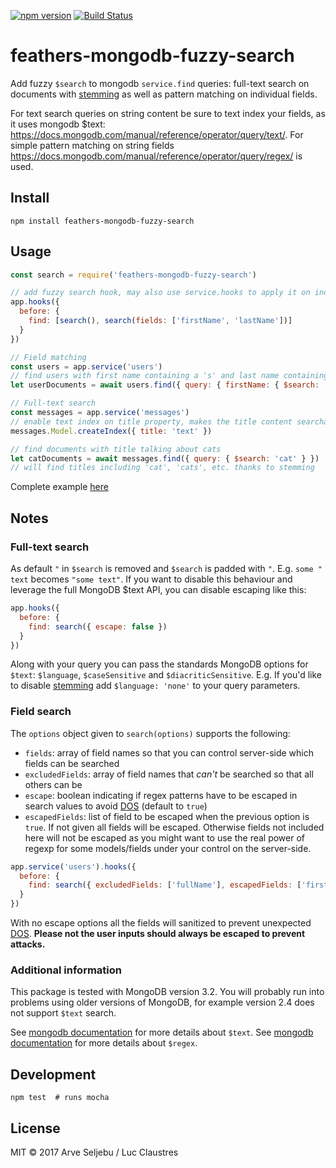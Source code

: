 [![npm version](https://badge.fury.io/js/feathers-mongodb-fuzzy-search.svg)](https://badge.fury.io/js/feathers-mongodb-fuzzy-search) [![Build Status](https://travis-ci.org/arve0/feathers-mongodb-fuzzy-search.svg?branch=master)](https://travis-ci.org/arve0/feathers-mongodb-fuzzy-search)

# feathers-mongodb-fuzzy-search
Add fuzzy `$search` to mongodb `service.find` queries: full-text search on documents with [stemming](https://en.wikipedia.org/wiki/Stemming) as well as pattern matching on individual fields.

For text search queries on string content be sure to text index your fields, as it uses mongodb $text: https://docs.mongodb.com/manual/reference/operator/query/text/.
For simple pattern matching on string fields https://docs.mongodb.com/manual/reference/operator/query/regex/ is used.

## Install
```
npm install feathers-mongodb-fuzzy-search
```

## Usage
```js
const search = require('feathers-mongodb-fuzzy-search')

// add fuzzy search hook, may also use service.hooks to apply it on individual services only
app.hooks({
  before: {
    find: [search(), search(fields: ['firstName', 'lastName'])]
  }
})

// Field matching
const users = app.service('users')
// find users with first name containing a 's' and last name containing 'art'
let userDocuments = await users.find({ query: { firstName: { $search: 's' }, lastName: { $search: 'art' } })

// Full-text search
const messages = app.service('messages')
// enable text index on title property, makes the title content searchable
messages.Model.createIndex({ title: 'text' })

// find documents with title talking about cats
let catDocuments = await messages.find({ query: { $search: 'cat' } })
// will find titles including 'cat', 'cats', etc. thanks to stemming
```

Complete example [here](./example.js)

## Notes

### Full-text search
As default `"` in `$search` is removed and `$search` is padded with `"`. E.g. `some " text` becomes `"some text"`. If you want to disable this behaviour and leverage the full MongoDB $text API, you can disable escaping like this:

```js
app.hooks({
  before: {
    find: search({ escape: false })
  }
})
```

Along with your query you can pass the standards MongoDB options for `$text`: `$language`, `$caseSensitive` and `$diacriticSensitive`. E.g. If you'd like to disable [stemming](https://en.wikipedia.org/wiki/Stemming) add `$language: 'none'` to your query parameters.
### Field search
The `options` object given to `search(options)` supports the following:
* `fields`: array of field names so that you can control server-side which fields can be searched
* `excludedFields`: array of field names that *can't* be searched so that all others can be
* `escape`: boolean indicating if regex patterns have to be escaped in search values to avoid [DOS](https://www.owasp.org/index.php/Regular_expression_Denial_of_Service_-_ReDoS) (default to `true`)
* `escapedFields`: list of field to be escaped when the previous option is `true`. If not given all fields will be escaped. Otherwise fields not included here will not be escaped as you might want to use the real power of regexp for some models/fields under your control on the server-side.

```js
app.service('users').hooks({
  before: {
    find: search({ excludedFields: ['fullName'], escapedFields: ['firstName'] })
  }
})
```

With no escape options all the fields will sanitized to prevent unexpected [DOS](https://www.owasp.org/index.php/Regular_expression_Denial_of_Service_-_ReDoS).
**Please not the user inputs should always be escaped to prevent attacks.**

### Additional information
This package is tested with MongoDB version 3.2. You will probably run into problems using older versions of MongoDB, for example version 2.4 does not support `$text` search.

See [mongodb documentation](https://docs.mongodb.com/manual/reference/operator/query/text/#search-field) for more details about `$text`.
See [mongodb documentation](https://docs.mongodb.com/manual/reference/operator/query/regex) for more details about `$regex`.

## Development
```
npm test  # runs mocha
```

## License
MIT © 2017 Arve Seljebu / Luc Claustres

